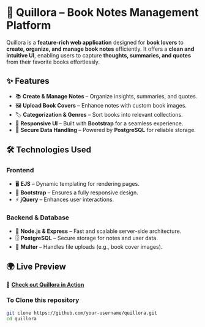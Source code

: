 # 📖 Quillora – Book Notes Management Platform  

Quillora is a **feature-rich web application** designed for **book lovers** to **create, organize, and manage book notes** efficiently. It offers a **clean and intuitive UI**, enabling users to capture **thoughts, summaries, and quotes** from their favorite books effortlessly.  

## ✨ Features  
- 📚 **Create & Manage Notes** – Organize insights, summaries, and quotes.  
- 🖼 **Upload Book Covers** – Enhance notes with custom book images.  
- 🏷 **Categorization & Genres** – Sort books into relevant collections.  
- 🎨 **Responsive UI** – Built with **Bootstrap** for a seamless experience.  
- 🔐 **Secure Data Handling** – Powered by **PostgreSQL** for reliable storage.  

## 🛠 Technologies Used  
### Frontend  
- 🖥 **EJS** – Dynamic templating for rendering pages.  
- 🎨 **Bootstrap** – Ensures a fully responsive design.  
- ⚡ **jQuery** – Enhances user interactions.  

### Backend & Database  
- 🚀 **Node.js & Express** – Fast and scalable server-side architecture.  
- 🗄 **PostgreSQL** – Secure storage for notes and user data.  
- 📂 **Multer** – Handles file uploads (e.g., book cover images).  

## 🌍 Live Preview  
🔗 **[Check out Quillora in Action](https://www.linkedin.com/posts/ilakkiyan-j_quillora-booknotes-webdevelopment-activity-7256572860171722752-KS4l?utm_source=share&utm_medium=member_desktop)**  

### To Clone this repository  
```bash
git clone https://github.com/your-username/quillora.git
cd quillora

